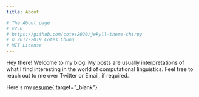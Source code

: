 ```yaml
---
title: About

# The About page
# v2.0
# https://github.com/cotes2020/jekyll-theme-chirpy
# © 2017-2019 Cotes Chung
# MIT License
---
```


Hey there! Welcome to my blog. My posts are usually interpretations of what I find interesting in the world of computational linguistics. Feel free to reach out to me over Twitter or Email, if required.  

Here's my [resume](/assets/resume.pdf){:target="_blank"}.

